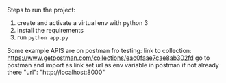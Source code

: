 Steps to run the project:
1. create and activate a virtual env with python 3
2. install the requirements
3. run `python app.py` 

Some example APIS are on postman fro testing:
link to collection: https://www.getpostman.com/collections/eac0faae7cae8ab302fd
go to postman and import as link
set url as env variable in postman if not already there
"url": "http://localhost:8000"


